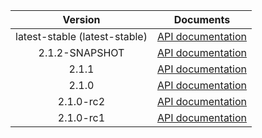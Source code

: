 | Version | Documents |
|:---:|---|
| latest-stable (latest-stable) | [API documentation](latest-stable) |
| 2.1.2-SNAPSHOT | [API documentation](2.1.2-SNAPSHOT) |
| 2.1.1 | [API documentation](2.1.1) |
| 2.1.0 | [API documentation](2.1.0) |
| 2.1.0-rc2 | [API documentation](2.1.0-rc2) |
| 2.1.0-rc1 | [API documentation](2.1.0-rc1) |

